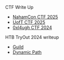 CTF Write Up
- [NahamCon CTF 2025](https://bharathram125.github.io/CTF-writeups/NahamCon%202025)
- [UofT CTF 2025](https://bharathram125.github.io/CTF-writeups/UofTCTF%202025)
- [0xl4ugh CTF 2024](https://bharathram125.github.io/CTF-writeups/0xl4ugh-ctf-2024)

HTB TryOut 2024 writeup
- [Guild](https://bharathram125.github.io/CTF-writeups/HTB-CTF-Tryout2024/Guild)
- [Dynamic Path](https://bharathram125.github.io/CTF-writeups/HTB-CTF-Tryout2024/Dynamic%20Path)
 
